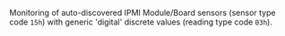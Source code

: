 Monitoring of auto-discovered IPMI Module/Board sensors (sensor type code
`15h`) with generic 'digital' discrete values (reading type code `03h`).
